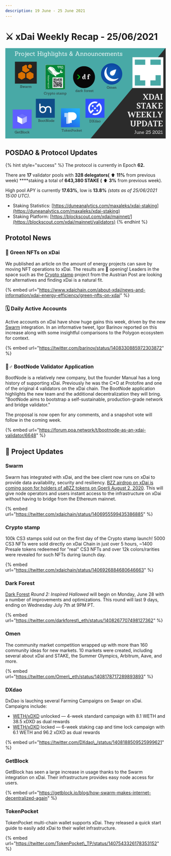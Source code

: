 ```yaml
---
description: 19 June - 25 June 2021
---
```


# ⚔️ xDai Weekly Recap - 25/06/2021

![](../../../../.gitbook/assets/weekly-review.png)

## POSDAO & Protocol Updates

{% hint style="success" %}
The protocol is currently in Epoch **62.**  
  
There are **17** validator pools with **328 delegators\(** ⬆ **11%** from previous week\) ****staking a total of **643,380 STAKE \(** ⬆ **3%** from previous week\).  
  
High pool APY is currently **17.63%**, low is **13.8%** _\(stats as of 25/06/2021 15:00 UTC\)_.

* Staking Statistics: [https://duneanalytics.com/maxaleks/xdai-staking](https://duneanalytics.com/maxaleks/xdai-staking)
* Staking Platform: [https://blockscout.com/xdai/mainnet/](https://blockscout.com/xdai/mainnet/validators)
{% endhint %}

## Prototol News

### 💚 Green NFTs on xDai

We published an article on the amount of energy projects can save by moving NFT operations to xDai. The results are 👀 opening! Leaders in the space such as the [Crypto stamp](../../../project-spotlights/crypto-stamp.md) project from the Austrian Post are looking for alternatives and finding xDai is a natural fit.

{% embed url="https://www.xdaichain.com/about-xdai/news-and-information/xdai-energy-efficiency/green-nfts-on-xdai" %}

### 🗓 Daily Active Accounts

Active accounts on xDai have show huge gains this week, driven by the new [Swarm](../../../project-spotlights/swarm.md) integration. In an informative tweet, Igor Barinov reported on this increase along with some insightful comparisons to the Polygon ecosystem for context.

{% embed url="https://twitter.com/barinov/status/1408330885972303872" %}

### 🙋♂ BootNode Validator Application

BootNode is a relatively new company, but the founder Manual has a long history of supporting xDai. Previously he was the C\*O at Protofire and one of the original 4 validators on the xDai chain. The BootNode application highlights the new team and the additional decentralization they will bring. "BootNode aims to bootstrap a self-sustainable, production-grade network and bridge validator."  

The proposal is now open for any comments, and a snapshot vote will follow in the coming week.

{% embed url="https://forum.poa.network/t/bootnode-as-an-xdai-validator/6648" %}

## 🦋 Project Updates

### Swarm

Swarm has integrated with xDai, and the bee client now runs on xDai to provide data availability, security and resiliency. [BZZ airdrop on xDai is coming soon for holders of aBZZ tokens on Goerli ](https://medium.com/ethereum-swarm/swarm-airdrop-is-finishing-on-21-june-2021-important-notice-to-all-participants-6a58f29017a2)[August 2, 2020](https://medium.com/ethereum-swarm/swarm-airdrop-is-finishing-on-21-june-2021-important-notice-to-all-participants-6a58f29017a2). This will give node operators and users instant access to the infrastructure on xDai without having to bridge from the Ethereum mainnet.

{% embed url="https://twitter.com/xdaichain/status/1406955599435386885" %}

### Crypto stamp

100k CS3 stamps sold out on the first day of the Crypto stamp launch! 5000 CS3 NFTs were sold directly on xDai Chain in just over 5 hours, ~1400 Presale tokens redeemed for "real" CS3 NFTs and over 12k colors/rarities were revealed for such NFTs during launch day.

{% embed url="https://twitter.com/xdaichain/status/1406926884680646663" %}

### Dark Forest

[ Dark Forest](https://zkga.me/) _Round 2: Inspired Hallowed_ will begin on Monday, June 28 with a number of improvements and optimizations. This round will last 9 days, ending on Wednesday July 7th at 9PM PT.

{% embed url="https://twitter.com/darkforest\_eth/status/1408267707498127362" %}

### Omen

The community market competition wrapped up with more than 160 community ideas for new markets. 10 markets were created, including several about xDai and STAKE, the Summer Olympics, Arbitrum, Aave, and more. 

{% embed url="https://twitter.com/Omen\_eth/status/1408178717289893893" %}

### DXdao

DxDao is lauching several Farming Campaigns on Swapr on xDai. Campaigns include:

* [WETH/xDXD](https://swapr.eth.link/#/pools/0x6A023CCd1ff6F2045C3309768eAd9E68F978f6e1/0xb90D6bec20993Be5d72A5ab353343f7a0281f158/0x060B50b5686f09ed87a1E42EEBBd14D289530459) unlocked — 4-week standard campaign with 8.1 WETH and 38.5 xDXD as dual rewards
* [WETH/xDXD](https://swapr.eth.link/#/pools/0x6A023CCd1ff6F2045C3309768eAd9E68F978f6e1/0xb90D6bec20993Be5d72A5ab353343f7a0281f158/0xc0ef25b17AC4012C2961f6C5E16919b994B2d982) locked — 6-week staking cap and time lock campaign with 6.1 WETH and 96.2 xDXD as dual rewards

{% embed url="https://twitter.com/DXdao\_/status/1408188509525999621" %}

### GetBlock

GetBlock has seen a large increase in usage thanks to the Swarm integration on xDai. Their infrastructure provides easy node access for users.

{% embed url="https://getblock.io/blog/how-swarm-makes-internet-decentralized-again" %}

### TokenPocket

TokenPocket multi-chain wallet supports xDai. They released a quick start guide to easily add xDai to their wallet infrastructure.

{% embed url="https://twitter.com/TokenPocket\_TP/status/1407543326178353152" %}







